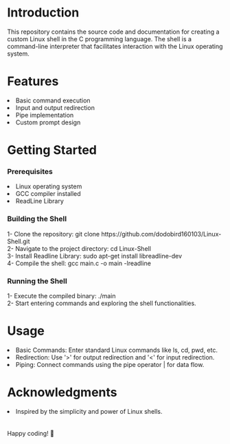 <h1>Introduction</h1>
This repository contains the source code and documentation for creating a custom Linux shell in the C programming language. The shell is a command-line interpreter that facilitates interaction with the Linux operating system.

<h1>Features</h1>
<li>Basic command execution</li>
<li>Input and output redirection</li>
<li>Pipe implementation</li>
<li>Custom prompt design</li>

<h1>Getting Started</h1>
<h3>Prerequisites</h3>
<li>Linux operating system</li>
<li>GCC compiler installed</li>
<li>ReadLine Library</li>

<h3>Building the Shell</h3>
1- Clone the repository: git clone https://github.com/dodobird160103/Linux-Shell.git </br>
2- Navigate to the project directory: cd Linux-Shell </br>
3- Install Readline Library: sudo apt-get install libreadline-dev </br>
4- Compile the shell: gcc main.c -o main -lreadline 

<h3>Running the Shell</h3>
1- Execute the compiled binary: ./main </br>
2- Start entering commands and exploring the shell functionalities. 

<h1>Usage</h1>
<li>Basic Commands: Enter standard Linux commands like ls, cd, pwd, etc.</li>
<li>Redirection: Use '>' for output redirection and '<' for input redirection.</li>
<li>Piping: Connect commands using the pipe operator | for data flow.</li>
  
<h1>Acknowledgments</h1>
<li>Inspired by the simplicity and power of Linux shells.</li>
</br> </br>
Happy coding! 🚀
